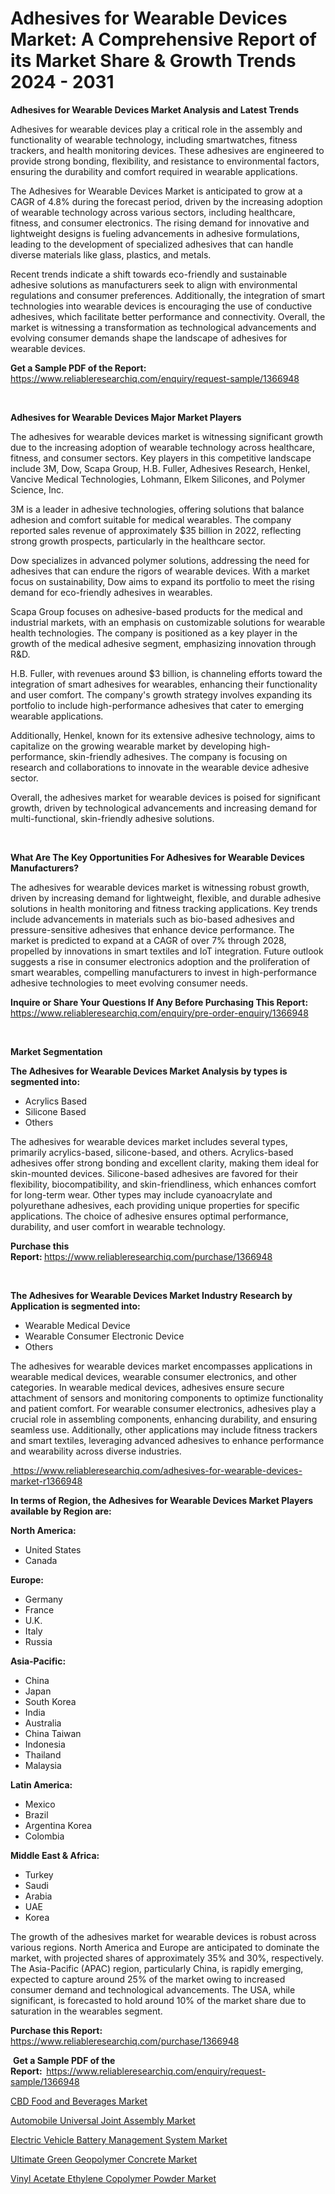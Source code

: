 <p><h1>Adhesives for Wearable Devices Market: A Comprehensive Report of its Market Share & Growth Trends 2024 - 2031</h1></p><p><strong>Adhesives for Wearable Devices Market Analysis and Latest Trends</strong></p>
<p><p>Adhesives for wearable devices play a critical role in the assembly and functionality of wearable technology, including smartwatches, fitness trackers, and health monitoring devices. These adhesives are engineered to provide strong bonding, flexibility, and resistance to environmental factors, ensuring the durability and comfort required in wearable applications. </p><p>The Adhesives for Wearable Devices Market is anticipated to grow at a CAGR of 4.8% during the forecast period, driven by the increasing adoption of wearable technology across various sectors, including healthcare, fitness, and consumer electronics. The rising demand for innovative and lightweight designs is fueling advancements in adhesive formulations, leading to the development of specialized adhesives that can handle diverse materials like glass, plastics, and metals.</p><p>Recent trends indicate a shift towards eco-friendly and sustainable adhesive solutions as manufacturers seek to align with environmental regulations and consumer preferences. Additionally, the integration of smart technologies into wearable devices is encouraging the use of conductive adhesives, which facilitate better performance and connectivity. Overall, the market is witnessing a transformation as technological advancements and evolving consumer demands shape the landscape of adhesives for wearable devices.</p></p>
<p><strong>Get a Sample PDF of the Report:&nbsp;</strong> <a href="https://www.reliableresearchiq.com/enquiry/request-sample/1366948?utm_campaign=100&utm_medium=2&utm_source=Github&utm_content=ia&utm_term=06122024&utm_id=adhesives-for-wearable-devices">https://www.reliableresearchiq.com/enquiry/request-sample/1366948</a></p>
<p>&nbsp;</p>
<p><strong>Adhesives for Wearable Devices Major Market Players</strong></p>
<p><p>The adhesives for wearable devices market is witnessing significant growth due to the increasing adoption of wearable technology across healthcare, fitness, and consumer sectors. Key players in this competitive landscape include 3M, Dow, Scapa Group, H.B. Fuller, Adhesives Research, Henkel, Vancive Medical Technologies, Lohmann, Elkem Silicones, and Polymer Science, Inc.</p><p>3M is a leader in adhesive technologies, offering solutions that balance adhesion and comfort suitable for medical wearables. The company reported sales revenue of approximately $35 billion in 2022, reflecting strong growth prospects, particularly in the healthcare sector.</p><p>Dow specializes in advanced polymer solutions, addressing the need for adhesives that can endure the rigors of wearable devices. With a market focus on sustainability, Dow aims to expand its portfolio to meet the rising demand for eco-friendly adhesives in wearables.</p><p>Scapa Group focuses on adhesive-based products for the medical and industrial markets, with an emphasis on customizable solutions for wearable health technologies. The company is positioned as a key player in the growth of the medical adhesive segment, emphasizing innovation through R&D.</p><p>H.B. Fuller, with revenues around $3 billion, is channeling efforts toward the integration of smart adhesives for wearables, enhancing their functionality and user comfort. The company's growth strategy involves expanding its portfolio to include high-performance adhesives that cater to emerging wearable applications.</p><p>Additionally, Henkel, known for its extensive adhesive technology, aims to capitalize on the growing wearable market by developing high-performance, skin-friendly adhesives. The company is focusing on research and collaborations to innovate in the wearable device adhesive sector.</p><p>Overall, the adhesives market for wearable devices is poised for significant growth, driven by technological advancements and increasing demand for multi-functional, skin-friendly adhesive solutions.</p></p>
<p>&nbsp;</p>
<p><strong>What Are The Key Opportunities For Adhesives for Wearable Devices Manufacturers?</strong></p>
<p><p>The adhesives for wearable devices market is witnessing robust growth, driven by increasing demand for lightweight, flexible, and durable adhesive solutions in health monitoring and fitness tracking applications. Key trends include advancements in materials such as bio-based adhesives and pressure-sensitive adhesives that enhance device performance. The market is predicted to expand at a CAGR of over 7% through 2028, propelled by innovations in smart textiles and IoT integration. Future outlook suggests a rise in consumer electronics adoption and the proliferation of smart wearables, compelling manufacturers to invest in high-performance adhesive technologies to meet evolving consumer needs.</p></p>
<p><strong>Inquire or Share Your Questions If Any Before Purchasing This Report:</strong> <a href="https://www.reliableresearchiq.com/enquiry/pre-order-enquiry/1366948?utm_campaign=100&utm_medium=2&utm_source=Github&utm_content=ia&utm_term=06122024&utm_id=adhesives-for-wearable-devices">https://www.reliableresearchiq.com/enquiry/pre-order-enquiry/1366948</a></p>
<p>&nbsp;</p>
<p><strong>Market Segmentation</strong></p>
<p><strong>The Adhesives for Wearable Devices Market Analysis by types is segmented into:</strong></p>
<p><ul><li>Acrylics Based</li><li>Silicone Based</li><li>Others</li></ul></p>
<p><p>The adhesives for wearable devices market includes several types, primarily acrylics-based, silicone-based, and others. Acrylics-based adhesives offer strong bonding and excellent clarity, making them ideal for skin-mounted devices. Silicone-based adhesives are favored for their flexibility, biocompatibility, and skin-friendliness, which enhances comfort for long-term wear. Other types may include cyanoacrylate and polyurethane adhesives, each providing unique properties for specific applications. The choice of adhesive ensures optimal performance, durability, and user comfort in wearable technology.</p></p>
<p><strong>Purchase this Report:&nbsp;</strong><a href="https://www.reliableresearchiq.com/purchase/1366948?utm_campaign=100&utm_medium=2&utm_source=Github&utm_content=ia&utm_term=06122024&utm_id=adhesives-for-wearable-devices">https://www.reliableresearchiq.com/purchase/1366948</a></p>
<p>&nbsp;</p>
<p><strong>The Adhesives for Wearable Devices Market Industry Research by Application is segmented into:</strong></p>
<p><ul><li>Wearable Medical Device</li><li>Wearable Consumer Electronic Device</li><li>Others</li></ul></p>
<p><p>The adhesives for wearable devices market encompasses applications in wearable medical devices, wearable consumer electronics, and other categories. In wearable medical devices, adhesives ensure secure attachment of sensors and monitoring components to optimize functionality and patient comfort. For wearable consumer electronics, adhesives play a crucial role in assembling components, enhancing durability, and ensuring seamless use. Additionally, other applications may include fitness trackers and smart textiles, leveraging advanced adhesives to enhance performance and wearability across diverse industries.</p></p>
<p><a href="https://www.reliableresearchiq.com/adhesives-for-wearable-devices-market-r1366948?utm_campaign=100&utm_medium=2&utm_source=Github&utm_content=ia&utm_term=06122024&utm_id=adhesives-for-wearable-devices">&nbsp;https://www.reliableresearchiq.com/adhesives-for-wearable-devices-market-r1366948</a></p>
<p><strong>In terms of Region, the Adhesives for Wearable Devices Market Players available by Region are:</strong></p>
<p>
    <p> <strong> North America: </strong>
        <ul>
            <li>United States</li>
            <li>Canada</li>
        </ul>
        </p> 
    <p> <strong> Europe: </strong>
        <ul>
            <li>Germany</li>
            <li>France</li>
            <li>U.K.</li>
            <li>Italy</li>
            <li>Russia</li>
        </ul>
        </p> 
    <p> <strong> Asia-Pacific: </strong>
        <ul>
            <li>China</li>
            <li>Japan</li>
            <li>South Korea</li>
            <li>India</li>
            <li>Australia</li>
            <li>China Taiwan</li>
            <li>Indonesia</li>
            <li>Thailand</li>
            <li>Malaysia</li>
        </ul>
        </p> 
    <p> <strong> Latin America: </strong>
        <ul>
            <li>Mexico</li>
            <li>Brazil</li>
            <li>Argentina Korea</li>
            <li>Colombia</li>
        </ul>
        </p> 
    <p> <strong> Middle East & Africa: </strong>
        <ul>
            <li>Turkey</li>
            <li>Saudi</li>
            <li>Arabia</li>
            <li>UAE</li>
            <li>Korea</li>
        </ul>
    </p>
    </p>
<p><p>The growth of the adhesives market for wearable devices is robust across various regions. North America and Europe are anticipated to dominate the market, with projected shares of approximately 35% and 30%, respectively. The Asia-Pacific (APAC) region, particularly China, is rapidly emerging, expected to capture around 25% of the market owing to increased consumer demand and technological advancements. The USA, while significant, is forecasted to hold around 10% of the market share due to saturation in the wearables segment.</p></p>
<p><strong>Purchase this Report: </strong><a href="https://www.reliableresearchiq.com/purchase/1366948?utm_campaign=100&utm_medium=2&utm_source=Github&utm_content=ia&utm_term=06122024&utm_id=adhesives-for-wearable-devices">https://www.reliableresearchiq.com/purchase/1366948</a></p>
<p>&nbsp;<strong>Get a Sample PDF of the Report:&nbsp;&nbsp;</strong><a href="https://www.reliableresearchiq.com/enquiry/request-sample/1366948?utm_campaign=100&utm_medium=2&utm_source=Github&utm_content=ia&utm_term=06122024&utm_id=adhesives-for-wearable-devices">https://www.reliableresearchiq.com/enquiry/request-sample/1366948</a></p>
<p><strong></strong></p>
<p><p><a href="https://github.com/stephaniwo144/Market-Research-Report-List-1/blob/main/cbd-food-and-beverages-market.md?utm_campaign=100&utm_medium=2&utm_source=Github&utm_content=ia&utm_term=06122024&utm_id=adhesives-for-wearable-devices">CBD Food and Beverages Market</a></p><p><a href="https://issuu.com/reportprime-2/docs/automobile-universal-joint-assembly-market-size-20?utm_campaign=100&utm_medium=2&utm_source=Github&utm_content=ia&utm_term=06122024&utm_id=adhesives-for-wearable-devices">Automobile Universal Joint Assembly Market</a></p><p><a href="https://www.linkedin.com/pulse/analyzing-electric-vehicle-battery-management-system-market-growth-z9cee?utm_campaign=100&utm_medium=2&utm_source=Github&utm_content=ia&utm_term=06122024&utm_id=adhesives-for-wearable-devices">Electric Vehicle Battery Management System Market</a></p><p><a href="https://issuu.com/reportprime-2/docs/ultimate-green-geopolymer-concrete-market-size-203?utm_campaign=100&utm_medium=2&utm_source=Github&utm_content=ia&utm_term=06122024&utm_id=adhesives-for-wearable-devices">Ultimate Green Geopolymer Concrete Market</a></p><p><a href="https://www.linkedin.com/pulse/vinyl-acetate-ethylene-copolymer-powder-market-analysis-kjxfe?utm_campaign=100&utm_medium=2&utm_source=Github&utm_content=ia&utm_term=06122024&utm_id=adhesives-for-wearable-devices">Vinyl Acetate Ethylene Copolymer Powder Market</a></p></p>